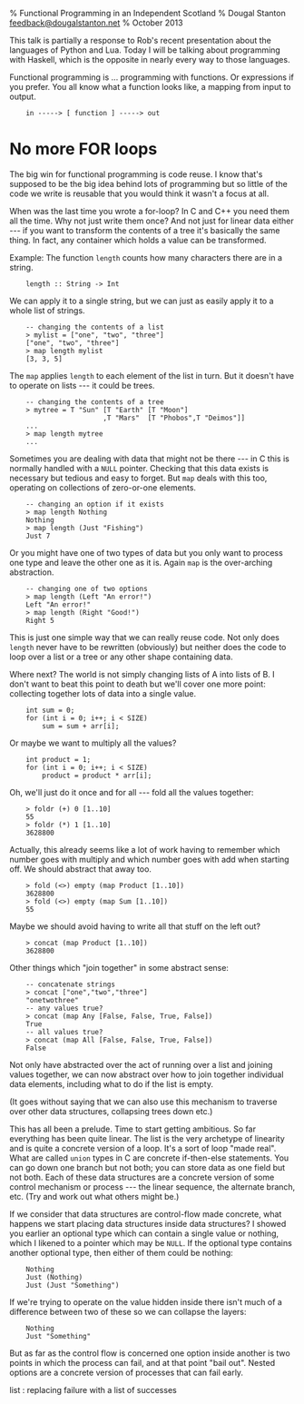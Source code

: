 % Functional Programming in an Independent Scotland
% Dougal Stanton <feedback@dougalstanton.net>
% October 2013

This talk is partially a response to Rob's recent presentation about the
languages of Python and Lua. Today I will be talking about programming
with Haskell, which is the opposite in nearly every way to those
languages.

Functional programming is ... programming with functions. Or expressions
if you prefer. You all know what a function looks like, a mapping from
input to output.

        in -----> [ function ] -----> out

# No more FOR loops

The big win for functional programming is code reuse. I know that's
supposed to be the big idea behind lots of programming but so little of
the code we write is reusable that you would think it wasn't a focus at
all.

When was the last time you wrote a for-loop? In C and C++ you need them
all the time. Why not just write them once? And not just for linear data
either --- if you want to transform the contents of a tree it's
basically the same thing. In fact, any container which holds a value can
be transformed.

Example: The function `length` counts how many characters there are in a
string.

        length :: String -> Int

We can apply it to a single string, but we can just as easily apply it
to a whole list of strings.

        -- changing the contents of a list
        > mylist = ["one", "two", "three"]
        ["one", "two", "three"]
        > map length mylist
        [3, 3, 5]

The `map` applies `length` to each element of the list in turn. But it
doesn't have to operate on lists --- it could be trees.

        -- changing the contents of a tree
        > mytree = T "Sun" [T "Earth" [T "Moon"]
                           ,T "Mars"  [T "Phobos",T "Deimos"]]
        ...
        > map length mytree
        ...

Sometimes you are dealing with data that might not be there --- in C
this is normally handled with a `NULL` pointer. Checking that this data
exists is necessary but tedious and easy to forget. But `map` deals with
this too, operating on collections of zero-or-one elements.

        -- changing an option if it exists
        > map length Nothing
        Nothing
        > map length (Just "Fishing")
        Just 7

Or you might have one of two types of data but you only want to process
one type and leave the other one as it is. Again `map` is the
over-arching abstraction.

        -- changing one of two options
        > map length (Left "An error!")
        Left "An error!"
        > map length (Right "Good!")
        Right 5

This is just one simple way that we can really reuse code. Not only does
`length` never have to be rewritten (obviously) but neither does the
code to loop over a list or a tree or any other shape containing data.

Where next? The world is not simply changing lists of A into lists of B.
I don't want to beat this point to death but we'll cover one more point:
collecting together lots of data into a single value.

        int sum = 0;
        for (int i = 0; i++; i < SIZE)
            sum = sum + arr[i];

Or maybe we want to multiply all the values?

        int product = 1;
        for (int i = 0; i++; i < SIZE)
            product = product * arr[i];

Oh, we'll just do it once and for all --- fold all the values together:

        > foldr (+) 0 [1..10]
        55
        > foldr (*) 1 [1..10]
        3628800

Actually, this already seems like a lot of work having to remember which
number goes with multiply and which number goes with add when starting
off. We should abstract that away too.

        > fold (<>) empty (map Product [1..10])
        3628800
        > fold (<>) empty (map Sum [1..10])
        55

Maybe we should avoid having to write all that stuff on the left out?

        > concat (map Product [1..10])
        3628800

Other things which "join together" in some abstract sense:

        -- concatenate strings
        > concat ["one","two","three"]
        "onetwothree"
        -- any values true?
        > concat (map Any [False, False, True, False])
        True
        -- all values true?
        > concat (map All [False, False, True, False])
        False

Not only have abstracted over the act of running over a list and joining
values together, we can now abstract over how to join together
individual data elements, including what to do if the list is empty.

(It goes without saying that we can also use this mechanism to traverse
over other data structures, collapsing trees down etc.)

This has all been a prelude. Time to start getting ambitious. So far
everything has been quite linear. The list is the very archetype of
linearity and is quite a concrete version of a loop. It's a sort of loop
"made real". What are called `union` types in C are concrete
if-then-else statements. You can go down one branch but not both; you
can store data as one field but not both. Each of these data structures
are a concrete version of some control mechanism or process --- the
linear sequence, the alternate branch, etc. (Try and work out what
others might be.)

If we consider that data structures are control-flow made concrete, what
happens we start placing data structures inside data structures? I
showed you earlier an optional type which can contain a single value or
nothing, which I likened to a pointer which may be `NULL`. If the
optional type contains another optional type, then either of them could
be nothing:

        Nothing
        Just (Nothing)
        Just (Just "Something")

If we're trying to operate on the value hidden inside there isn't much
of a difference between two of these so we can collapse the layers:

        Nothing
        Just "Something"

But as far as the control flow is concerned one option inside another is
two points in which the process can fail, and at that point "bail out".
Nested options are a concrete version of processes that can fail early.

list : replacing failure with a list of successes

